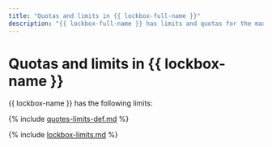 ```yaml
---
title: "Quotas and limits in {{ lockbox-full-name }}"
description: "{{ lockbox-full-name }} has limits and quotas for the maximum number of key-value pairs in the secret version and the maximum total size of values in the key-value pairs of the secret version. For more information about the service restrictions, read this article."
---
```


# Quotas and limits in {{ lockbox-name }}

{{ lockbox-name }} has the following limits:

{% include [quotes-limits-def.md](../../_includes/quotes-limits-def.md) %}

{% include [lockbox-limits.md](../../_includes/lockbox-limits.md) %}
